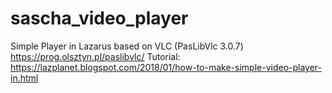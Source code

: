 # sascha_video_player
Simple Player in Lazarus based on VLC
(PasLibVlc 3.0.7)
https://prog.olsztyn.pl/paslibvlc/
Tutorial:
https://lazplanet.blogspot.com/2018/01/how-to-make-simple-video-player-in.html

